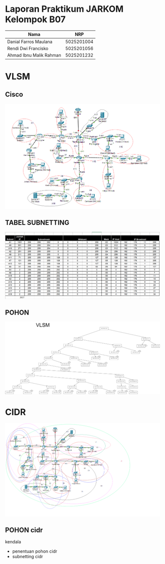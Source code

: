 # Laporan Praktikum JARKOM Kelompok B07 #

| Nama                      | NRP           |
| ------------------------- | ------------- |
| Danial Farros Maulana     | 5025201004    |
| Rendi Dwi Francisko       | 5025201056    |
| Ahmad Ibnu Malik Rahman   | 5025201232    |


# VLSM
## Cisco
![cisco](image/vlsmcisco.png)

## TABEL SUBNETTING
![subnetting](image/subnetting.png)
## POHON
![pohon](image/pohon.png)


# CIDR
![CIDR](image/CIDR.png)

## POHON cidr



kendala
- penentuan pohon cidr
- subnetting cidr